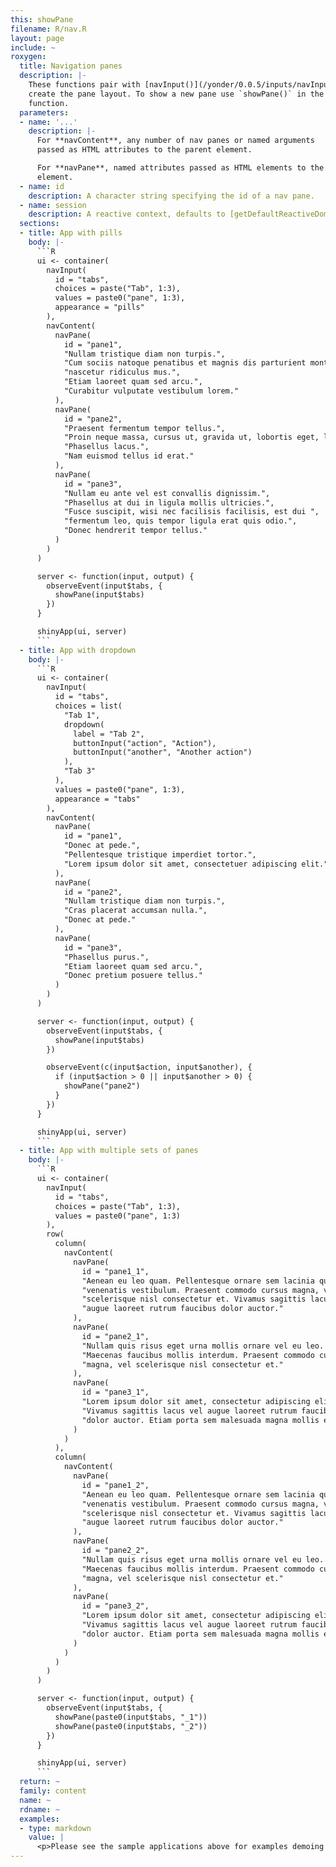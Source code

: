 ```yaml
---
this: showPane
filename: R/nav.R
layout: page
include: ~
roxygen:
  title: Navigation panes
  description: |-
    These functions pair with [navInput()](/yonder/0.0.5/inputs/navInput.html). Use `navContent()` and `navPane()` to
    create the pane layout. To show a new pane use `showPane()` in the server
    function.
  parameters:
  - name: '...'
    description: |-
      For **navContent**, any number of nav panes or named arguments
      passed as HTML attributes to the parent element.

      For **navPane**, named attributes passed as HTML elements to the parent
      element.
  - name: id
    description: A character string specifying the id of a nav pane.
  - name: session
    description: A reactive context, defaults to [getDefaultReactiveDomain()](/yonder/0.0.5/getDefaultReactiveDomain.html).
  sections:
  - title: App with pills
    body: |-
      ```R
      ui <- container(
        navInput(
          id = "tabs",
          choices = paste("Tab", 1:3),
          values = paste0("pane", 1:3),
          appearance = "pills"
        ),
        navContent(
          navPane(
            id = "pane1",
            "Nullam tristique diam non turpis.",
            "Cum sociis natoque penatibus et magnis dis parturient montes, ",
            "nascetur ridiculus mus.",
            "Etiam laoreet quam sed arcu.",
            "Curabitur vulputate vestibulum lorem."
          ),
          navPane(
            id = "pane2",
            "Praesent fermentum tempor tellus.",
            "Proin neque massa, cursus ut, gravida ut, lobortis eget, lacus.",
            "Phasellus lacus.",
            "Nam euismod tellus id erat."
          ),
          navPane(
            id = "pane3",
            "Nullam eu ante vel est convallis dignissim.",
            "Phasellus at dui in ligula mollis ultricies.",
            "Fusce suscipit, wisi nec facilisis facilisis, est dui ",
            "fermentum leo, quis tempor ligula erat quis odio.",
            "Donec hendrerit tempor tellus."
          )
        )
      )

      server <- function(input, output) {
        observeEvent(input$tabs, {
          showPane(input$tabs)
        })
      }

      shinyApp(ui, server)
      ```
  - title: App with dropdown
    body: |-
      ```R
      ui <- container(
        navInput(
          id = "tabs",
          choices = list(
            "Tab 1",
            dropdown(
              label = "Tab 2",
              buttonInput("action", "Action"),
              buttonInput("another", "Another action")
            ),
            "Tab 3"
          ),
          values = paste0("pane", 1:3),
          appearance = "tabs"
        ),
        navContent(
          navPane(
            id = "pane1",
            "Donec at pede.",
            "Pellentesque tristique imperdiet tortor.",
            "Lorem ipsum dolor sit amet, consectetuer adipiscing elit."
          ),
          navPane(
            id = "pane2",
            "Nullam tristique diam non turpis.",
            "Cras placerat accumsan nulla.",
            "Donec at pede."
          ),
          navPane(
            id = "pane3",
            "Phasellus purus.",
            "Etiam laoreet quam sed arcu.",
            "Donec pretium posuere tellus."
          )
        )
      )

      server <- function(input, output) {
        observeEvent(input$tabs, {
          showPane(input$tabs)
        })

        observeEvent(c(input$action, input$another), {
          if (input$action > 0 || input$another > 0) {
            showPane("pane2")
          }
        })
      }

      shinyApp(ui, server)
      ```
  - title: App with multiple sets of panes
    body: |-
      ```R
      ui <- container(
        navInput(
          id = "tabs",
          choices = paste("Tab", 1:3),
          values = paste0("pane", 1:3)
        ),
        row(
          column(
            navContent(
              navPane(
                id = "pane1_1",
                "Aenean eu leo quam. Pellentesque ornare sem lacinia quam ",
                "venenatis vestibulum. Praesent commodo cursus magna, vel ",
                "scelerisque nisl consectetur et. Vivamus sagittis lacus vel ",
                "augue laoreet rutrum faucibus dolor auctor."
              ),
              navPane(
                id = "pane2_1",
                "Nullam quis risus eget urna mollis ornare vel eu leo. ",
                "Maecenas faucibus mollis interdum. Praesent commodo cursus ",
                "magna, vel scelerisque nisl consectetur et."
              ),
              navPane(
                id = "pane3_1",
                "Lorem ipsum dolor sit amet, consectetur adipiscing elit. ",
                "Vivamus sagittis lacus vel augue laoreet rutrum faucibus ",
                "dolor auctor. Etiam porta sem malesuada magna mollis euismod."
              )
            )
          ),
          column(
            navContent(
              navPane(
                id = "pane1_2",
                "Aenean eu leo quam. Pellentesque ornare sem lacinia quam ",
                "venenatis vestibulum. Praesent commodo cursus magna, vel ",
                "scelerisque nisl consectetur et. Vivamus sagittis lacus vel ",
                "augue laoreet rutrum faucibus dolor auctor."
              ),
              navPane(
                id = "pane2_2",
                "Nullam quis risus eget urna mollis ornare vel eu leo. ",
                "Maecenas faucibus mollis interdum. Praesent commodo cursus ",
                "magna, vel scelerisque nisl consectetur et."
              ),
              navPane(
                id = "pane3_2",
                "Lorem ipsum dolor sit amet, consectetur adipiscing elit. ",
                "Vivamus sagittis lacus vel augue laoreet rutrum faucibus ",
                "dolor auctor. Etiam porta sem malesuada magna mollis euismod."
              )
            )
          )
        )
      )

      server <- function(input, output) {
        observeEvent(input$tabs, {
          showPane(paste0(input$tabs, "_1"))
          showPane(paste0(input$tabs, "_2"))
        })
      }

      shinyApp(ui, server)
      ```
  return: ~
  family: content
  name: ~
  rdname: ~
  examples:
  - type: markdown
    value: |
      <p>Please see the sample applications above for examples demoing <code>showPane()</code> and <code>afterPane()</code>.</p>
---
```

